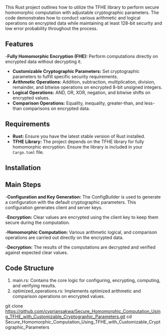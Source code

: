 This Rust project outlines how to utilize the TFHE library to perform secure homomorphic computation with adjustable cryptographic parameters. The code demonstrates how to conduct various arithmetic and logical operations on encrypted data while maintaining at least 128-bit security and low error probability throughout the process.

## Features
-**Fully Homomorphic Encryption (FHE):** Perform computations directly on encrypted data without decrypting it. 
- **Customizable Cryptographic Parameters:** Set cryptographic parameters to fulfill specific security requirements.
 - **Arithmetic Operations:** Addition, subtraction, multiplication, division, remainder, and bitwise operations on encrypted 8-bit unsigned integers. 
- **Logical Operations:** AND, OR, XOR, negation, and bitwise shifts on encrypted values. 
- **Comparison Operations:** Equality, inequality, greater-than, and less-than comparisons on encrypted data.


## Requirements
- **Rust:** Ensure you have the latest stable version of Rust installed. 
- **TFHE Library:** The project depends on the TFHE library for fully homomorphic encryption. Ensure the library is included in your `Cargo.toml` file. 
## Installation
## Main Steps
-**Configuration and Key Generation:** The ConfigBuilder is used to generate a configuration with the default cryptographic parameters. This configuration generates client and server keys.

-**Encryption:** Clear values are encrypted using the client key to keep them secure during the computation.

-**Homomorphic Computation:** Various arithmetic logical, and comparison operations are carried out directly on the encrypted data.

-**Decryption:** The results of the computations are decrypted and verified against expected clear values.

## Code Structure
1. main.rs: Contains the core logic for configuring, encrypting, computing, and verifying results.
2. optimized_operations.rs: Implements optimized arithmetic and comparison operations on encrypted values.
   
git clone  https://github.com/cypriansakwa/Secure_Homomorphic_Computation_Using_TFHE_with_Customizable_Cryptographic_Parameters.git
cd Secure_Homomorphic_Computation_Using_TFHE_with_Customizable_Cryptographic_Parameters
